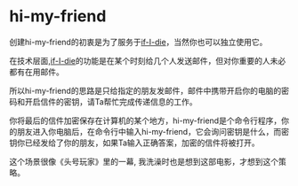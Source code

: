 # hi-my-friend
创建hi-my-friend的初衷是为了服务于[if-I-die](https://github.com/wwj718/if-I-die)，当然你也可以独立使用它。

在技术层面,[if-I-die](https://github.com/wwj718/if-I-die)的功能是在某个时刻给几个人发送邮件，但对你重要的人未必都有在用邮件。

所以hi-my-friend的思路是只给指定的朋友发邮件，邮件中携带开启你的电脑的密码和开启信件的密钥，请Ta帮忙完成传递信息的工作。

你将最后的信件加密保存在计算机的某个地方，hi-my-friend是个命令行程序，你的朋友进入你电脑后，在命令行中输入hi-my-friend，它会询问密钥是什么，而密钥你已经发给了你的朋友，如果Ta输入正确答案，加密的信件将被打开。

这个场景很像《头号玩家》里的一幕, 我洗澡时也是想到这部电影，才想到这个策略。



